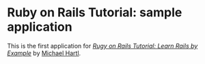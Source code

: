 # Ruby on Rails Tutorial: sample application

This is the first application for
[*Rugy on Rails Tutorial: Learn Rails by Example*](http://railstutorial.org/)
by [Michael Hartl](http://michaelhartl.com/).
